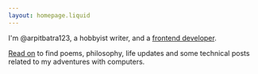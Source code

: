 ```yaml
---
layout: homepage.liquid
---
```


I'm @arpitbatra123, a hobbyist writer, and a [frontend developer](https://www.linkedin.com/in/arpitbatra123/).

[Read on](/blog) to find poems, philosophy, life updates and some technical posts related to my adventures with computers.
